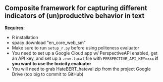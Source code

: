 ## Composite framework for capturing different indicators of (un)productive behavior in text

**Requires**:
* R installation
* spacy download "en_core_web_sm"
* Make sure to run ```setup_r.py``` before using politeness evaluator
* You need to set up a Google Cloud app w/ PerspectiveAPI enabled, get an API key, and set up a ```.env.local``` file with ```PERSPECTIVE_API_KEY=xxx``` **if you want to use the toxicity evaluator**
* You will need to grab HateBERT_hateval zip from the project Google Drive (too big to commit to GitHub)

